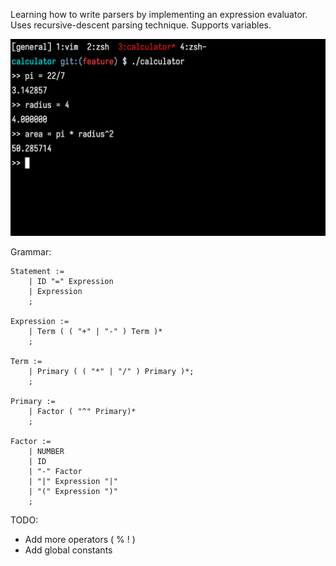 Learning how to write parsers by implementing an expression evaluator.
Uses recursive-descent parsing technique.
Supports variables.

![image](https://github.com/KishorPokharel/calculator/blob/master/image.png?raw=true)

Grammar:
```
Statement :=
    | ID "=" Expression
    | Expression
    ;

Expression :=
    | Term ( ( "+" | "-" ) Term )*
    ;

Term := 
    | Primary ( ( "*" | "/" ) Primary )*;
    ;

Primary :=
    | Factor ( "^" Primary)*
    ;

Factor :=
    | NUMBER
    | ID
    | "-" Factor
    | "|" Expression "|"
    | "(" Expression ")"
    ;
```

TODO:
- Add more operators ( % ! )
- Add global constants
